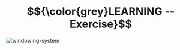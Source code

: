 # $${\color{grey}LEARNING -- Exercise}$$
![windowing-system](https://user-images.githubusercontent.com/65892342/231681788-0ec1b856-66ac-4e03-a2c6-96daf572d381.svg)
